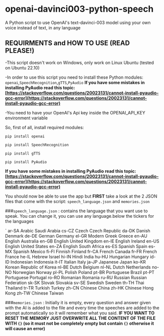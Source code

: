 # openai-davinci003-python-speech
A Python script to use OpenAI's text-davinci-003 model using your own voice instead of text, in any language

## REQUIRMENTS and HOW TO USE (READ PLEASE!)
-This script doesn't work on Windows, only work on Linux Ubuntu (tested on Ubuntu 22.10)

-In order to use this script you need to install these Python modules: `openai`,`SpeechRecognition`,`gTTS`,`PyAudio`
**If you have some mistakes in installing PyAudio read this topic: [https://stackoverflow.com/questions/20023131/cannot-install-pyaudio-gcc-error](https://stackoverflow.com/questions/20023131/cannot-install-pyaudio-gcc-error)**

-You need to have your OpenAI's Api key inside the OPENAI_API_KEY environment variable

So, first of all, install required modules:

`pip install openai`

`pip install SpeechRecognition`

`pip install gTTS`

`pip install PyAudio`

**If you have some mistakes in installing PyAudio read this topic: [https://stackoverflow.com/questions/20023131/cannot-install-pyaudio-gcc-error](https://stackoverflow.com/questions/20023131/cannot-install-pyaudio-gcc-error)**

You should now be able to use the app but **FIRST** take a look at the 2 JSON files that come with the script: `speech_language.json` and `memories.json`

###`speech_language.json` : 
contains the language that you want use to speak. You can change it, you can use any language.below the tickers for the languages

` 
ar-SA Arabic Saudi Arabia
cs-CZ Czech Czech Republic
da-DK Danish Denmark
de-DE German Germany
el-GR Modern Greek Greece
en-AU English Australia
en-GB English United Kingdom
en-IE English Ireland
en-US English United States
en-ZA English South Africa
es-ES Spanish Spain
es-MX Spanish Mexico
fi-FI Finnish Finland
fr-CA French Canada
fr-FR French France
he-IL Hebrew Israel
hi-IN Hindi India
hu-HU Hungarian Hungary
id-ID Indonesian Indonesia
it-IT Italian Italy
ja-JP Japanese Japan
ko-KR Korean Republic of Korea
nl-BE Dutch Belgium
nl-NL Dutch Netherlands
no-NO Norwegian Norway
pl-PL Polish Poland
pt-BR Portuguese Brazil
pt-PT Portuguese Portugal
ro-RO Romanian Romania
ru-RU Russian Russian Federation
sk-SK Slovak Slovakia
sv-SE Swedish Sweden
th-TH Thai Thailand
tr-TR Turkish Turkey
zh-CN Chinese China
zh-HK Chinese Hong Kong
zh-TW Chinese Taiwan


###`memories.json` : 
Initially it is empty, every question and answer given with the AI is added to the file and every time the speeches are added to the prompt automatically
so it will remember what you said.
**IF YOU WANT TO RESET THE MEMORY JUST OVERWRITE ALL THE CONTENT OF THE FILE WITH `{}` (so it must not be completely empty but contain `{}` otherwise it will cause an error)**
